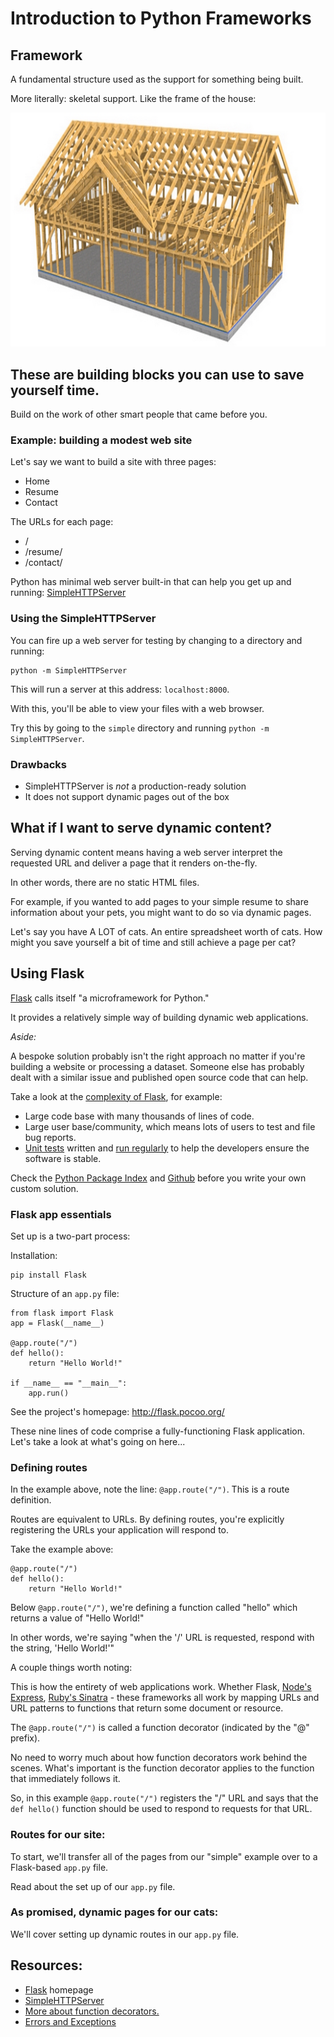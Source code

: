 # Introduction to Python Frameworks

## Framework

A fundamental structure used as the support for something being built.

More literally: skeletal support. Like the frame of the house:

![Wood frame house](wood-frame-house.jpg)

## These are building blocks you can use to save yourself time.

Build on the work of other smart people that came before you.

### Example: building a modest web site

Let's say we want to build a site with three pages:

- Home
- Resume
- Contact

The URLs for each page:

- /
- /resume/
- /contact/

Python has minimal web server built-in that can help you get up and running: [SimpleHTTPServer](https://docs.python.org/2/library/simplehttpserver.html)

### Using the SimpleHTTPServer

You can fire up a web server for testing by changing to a directory and running:

    python -m SimpleHTTPServer

This will run a server at this address: `localhost:8000`.

With this, you'll be able to view your files with a web browser.

Try this by going to the `simple` directory and running `python -m SimpleHTTPServer`.

### Drawbacks

- SimpleHTTPServer is *not* a production-ready solution
- It does not support dynamic pages out of the box

## What if I want to serve dynamic content?

Serving dynamic content means having a web server interpret the requested URL and deliver a page that it renders on-the-fly.

In other words, there are no static HTML files.

For example, if you wanted to add pages to your simple resume to share information about your pets, you might want to do so via dynamic pages.

Let's say you have A LOT of cats. An entire spreadsheet worth of cats. How might you save yourself a bit of time and still achieve a page per cat?

## Using Flask

[Flask](http://flask.pocoo.org/) calls itself "a microframework for Python."

It provides a relatively simple way of building dynamic web applications.

*Aside:*

A bespoke solution probably isn't the right approach no matter if you're building a website or processing a dataset. Someone else has probably dealt with a similar issue and published open source code that can help.

Take a look at the [complexity of Flask](https://github.com/mitsuhiko/flask), for example:

- Large code base with many thousands of lines of code.
- Large user base/community, which means lots of users to test and file bug reports.
- [Unit tests](https://en.wikipedia.org/wiki/Unit_testing) written and [run regularly](https://travis-ci.org/mitsuhiko/flask) to help the developers ensure the software is stable.

Check the [Python Package Index](https://pypi.python.org/pypi) and [Github](http://github.com/) before you write your own custom solution.

### Flask app essentials

Set up is a two-part process:

Installation:


    pip install Flask


Structure of an `app.py` file:


    from flask import Flask
    app = Flask(__name__)

    @app.route("/")
    def hello():
        return "Hello World!"

    if __name__ == "__main__":
        app.run()


See the project's homepage: http://flask.pocoo.org/

These nine lines of code comprise a fully-functioning Flask application. Let's take a look at what's going on here...

### Defining routes

In the example above, note the line: `@app.route("/")`. This is a route definition.

Routes are equivalent to URLs. By defining routes, you're explicitly registering the URLs your application will respond to.

Take the example above:

    @app.route("/")
    def hello():
        return "Hello World!"

Below `@app.route("/")`, we're defining a function called "hello" which returns a value of "Hello World!"

In other words, we're saying "when the '/' URL is requested, respond with the string, 'Hello World!'"

A couple things worth noting:

This is how the entirety of web applications work. Whether Flask, [Node's Express](http://expressjs.com/), [Ruby's Sinatra](http://www.sinatrarb.com/) - these frameworks all work by mapping URLs and URL patterns to functions that return some document or resource.

The `@app.route("/")` is called a function decorator (indicated by the "@" prefix).

No need to worry much about how function decorators work behind the scenes. What's important is the function decorator applies to the function that immediately follows it.

So, in this example `@app.route("/")` registers the "/" URL and says that the `def hello()` function should be used to respond to requests for that URL.

### Routes for our site:

To start, we'll transfer all of the pages from our "simple" example over to a Flask-based `app.py` file.

Read about the set up of our `app.py` file.

### As promised, dynamic pages for our cats:

We'll cover setting up dynamic routes in our `app.py` file.

## Resources:

- [Flask](http://flask.pocoo.org/) homepage
- [SimpleHTTPServer](https://docs.python.org/2/library/simplehttpserver.html)
- [More about function decorators.](http://simeonfranklin.com/blog/2012/jul/1/python-decorators-in-12-steps/)
- [Errors and Exceptions](https://docs.python.org/2/tutorial/errors.html)
